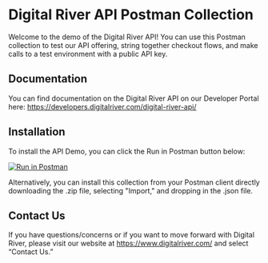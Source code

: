 # Digital River API Postman Collection
Welcome to the demo of the Digital River API!  You can use this Postman collection to test our API offering, string together checkout flows, and make calls to a test environment with a public API key. 
## Documentation
You can find documentation on the Digital River API on our Developer Portal here: https://developers.digitalriver.com/digital-river-api/
## Installation
To install the API Demo, you can click the Run in Postman button below:

[![Run in Postman](https://run.pstmn.io/button.svg)](https://app.getpostman.com/run-collection/7fd695b6e6176368c243)

Alternatively, you can install this collection from your Postman client directly downloading the .zip file, selecting "Import," and dropping in the .json file. 
## Contact Us
If you have questions/concerns or if you want to move forward with Digital River, please visit our website at https://www.digitalriver.com/ and select “Contact Us.”
